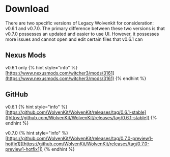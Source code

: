 # Download

There are two specific versions of Legacy Wolvenkit for consideration: v0.6.1 and v0.7.0. The primary difference between these two versions is that v0.7.0 possesses an updated and easier to use UI. However, it possesses more issues and cannot open and edit certain files that v0.6.1 can 
## Nexus Mods
v0.6.1 only
{% hint style="info" %}
[https://www.nexusmods.com/witcher3/mods/3161](https://www.nexusmods.com/witcher3/mods/3161)
{% endhint %}

## GitHub
v0.6.1
{% hint style="info" %}
[https://github.com/WolvenKit/WolvenKit/releases/tag/0.6.1-stable]([https://github.com/WolvenKit/WolvenKit/releases/tag/0.6.1-stable])
{% endhint %}

v0.7.0
{% hint style="info" %}
[https://github.com/WolvenKit/WolvenKit/releases/tag/0.7.0-preview1-hotfix1]([https://github.com/WolvenKit/WolvenKit/releases/tag/0.7.0-preview1-hotfix1])
{% endhint %}
